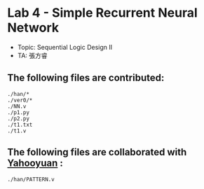 # Lab 4 - Simple Recurrent Neural Network

- Topic: Sequential Logic Design II  
- TA: 張方睿  

## The following files are contributed:  
```
./han/*
./ver0/*
./NN.v
./p1.py
./p2.py
./t1.txt
./t1.v
```

## The following files are collaborated with [Yahooyuan](https://github.com/Yahooyuan) :  
```
./han/PATTERN.v
```
